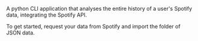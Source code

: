 A python CLI application that analyses the entire history of a user's Spotify data, integrating the Spotify API.

To get started, request your data from Spotify and import the folder of JSON data. 
